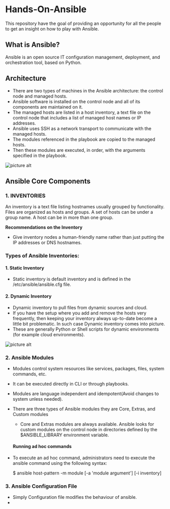 # Hands-On-Ansible
This repository have the goal of providing an opportunity for all the people to get an insight on how to play with Ansible.

## What is Ansible?
Ansible is an open source IT configuration management, deployment, and orchestration tool, based on Python.

## Architecture

* There are two types of machines in the Ansible architecture: the control node and managed hosts.
* Ansible software is installed on the control node and all of its components are maintained on it.
* The managed hosts are listed in a host inventory, a text file on the control node that includes a list of managed host names or IP addresses.
* Ansible uses SSH as a network transport to communicate with the managed hosts.
* The modules referenced in the playbook are copied to the managed hosts.
* Then these modules are executed, in order, with the arguments specified in the playbook.

![picture alt](https://github.com/Ompragash/Hands-On-Ansible/blob/master/images/ansible-architecture.png)

## Ansible Core Components

### 1. INVENTORIES
An inventory is a text file listing hostnames usually grouped by functionality. Files are organized as hosts and groups. A set of hosts can be under a group name. A host can be in more than one group.
    
**Recommendations on the Inventory**
* Give inventory nodes a human-friendly name rather than just putting the IP addresses or DNS hostnames.

### Types of Ansible Inventories:
####  1. Static Inventory
* Static inventory is default inventory and is defined in the /etc/ansible/ansible.cfg file. 
####  2. Dynamic Inventory
* Dynamic inventory to pull files from dynamic sources and cloud.
* If you have the setup where you add and remove the hosts very frequently, then keeping your inventory always up-to-date become a little bit problematic. In such case Dynamic inventory comes into picture.
* These are generally Python or Shell scripts for dynamic environments (for example cloud environments).

![picture alt](https://github.com/Ompragash/Hands-On-Ansible/blob/master/images/static-inventory-example.png)

### 2. Ansible Modules
* Modules control system resources like services, packages, files, system commands, etc. 
* It can be executed directly in CLI or through playbooks.
* Modules are language independent and idempotent(Avoid changes to system unless needed).
* There are three types of Ansible modules they are Core, Extras, and Custom modules
  * Core and Extras modules are always available. Ansible looks for custom modules on the control node in directories defined by the $ANSIBLE_LIBRARY environment variable.
  #### Running ad hoc commands
 * To execute an ad hoc command, administrators need to execute the ansible command using the following syntax:
 
    $ ansible host-pattern -m module [-a 'module argument'] [-i inventory]
  
### 3. Ansible Configuration File
* Simply Configuration file modifies the behaviour of ansible.
* 
  








 


        













